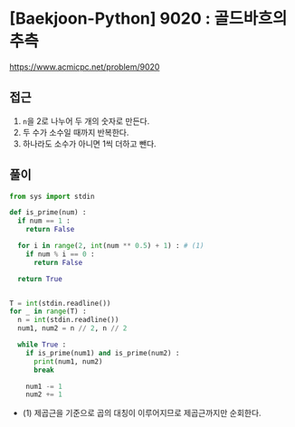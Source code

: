 [Baekjoon-Python] 9020 : 골드바흐의 추측
=
<https://www.acmicpc.net/problem/9020>


접근
--


1. `n`을 2로 나누어 두 개의 숫자로 만든다.
2. 두 수가 소수일 때까지 반복한다.
3. 하나라도 소수가 아니면 1씩 더하고 뺀다.


풀이
--



``` Python
from sys import stdin

def is_prime(num) :
  if num == 1 :
    return False

  for i in range(2, int(num ** 0.5) + 1) : # (1)
    if num % i == 0 :
      return False

  return True


T = int(stdin.readline())
for _ in range(T) :
  n = int(stdin.readline())
  num1, num2 = n // 2, n // 2

  while True :
    if is_prime(num1) and is_prime(num2) :
      print(num1, num2)
      break

    num1 -= 1
    num2 += 1
```


* (1) 제곱근을 기준으로 곱의 대칭이 이루어지므로 제곱근까지만 순회한다.
